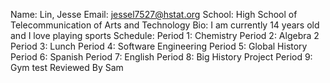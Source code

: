 Name: Lin, Jesse
Email: jessel7527@hstat.org
School: High School of Telecommunication of Arts and Technology
Bio: I am currently 14 years old and I love playing sports
Schedule:
    Period 1: Chemistry
    Period 2: Algebra 2
    Period 3: Lunch
    Period 4: Software Engineering
    Period 5: Global History
    Period 6: Spanish
    Period 7: English
    Period 8: Big History Project
    Period 9: Gym
    test
    Reviewed By Sam